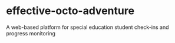 # effective-octo-adventure
A web-based platform for special education student check-ins and progress monitoring
